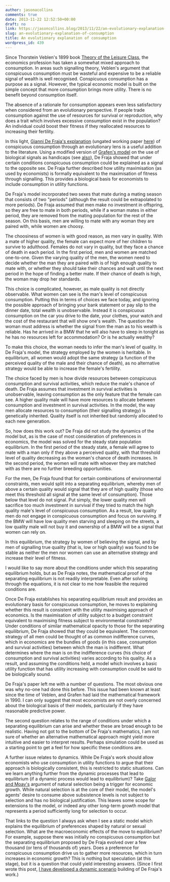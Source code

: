 ```yaml
---
author: jasonacollins
comments: true
date: 2013-11-22 12:52:50+00:00
draft: no
link: https://jasoncollins.blog/2013/11/22/an-evolutionary-explanation-of-consumption/
slug: an-evolutionary-explanation-of-consumption
title: An evolutionary explanation of consumption
wordpress_id: 439
---
```


Since Thorstein Veblen's 1899 book [Theory of the Leisure Class](https://jasoncollins.blog/2018/04/25/thorstein-veblens-the-theory-of-the-leisure-class/), the economics profession has taken a somewhat mixed approach to consumption. In areas such signalling theory, Veblen's argument that conspicuous consumption must be wasteful and expensive to be a reliable signal of wealth is well recognised. Conspicuous consumption has a purpose as a signal. However, the typical economic model is built on the simple concept that more consumption brings more utility. There is no benefit beyond consumption itself.

The absence of a rationale for consumption appears even less satisfactory when considered from an evolutionary perspective. If people trade consumption against the use of resources for survival or reproduction, why does a trait which involves excessive consumption exist in the population? An individual could boost their fitness if they reallocated resources to increasing their fertility.

In this light, [Gianni De Fraja's explanation](http://dx.doi.org/10.1016/j.jebo.2009.05.019) (ungated working paper [here](http://ideas.repec.org/a/eee/jeborg/v72y2009i1p51-69.html)) of conspicuous consumption through an evolutionary lens is a useful addition to the literature. Using a modified version of [Grafen's model](http://dx.doi.org/10.1016/S0022-5193(05)80088-8) on the use of biological signals as handicaps (see [also](http://dx.doi.org/10.1016/S0022-5193(05)80087-6)), De Fraja showed that under certain conditions conspicuous consumption could be explained as a signal to the opposite sex. De Fraja further described how utility maximisation (as used by economists) is formally equivalent to the maximisation of fitness through signalling. This provides a biological basis for economists to include consumption in utility functions.

De Fraja's model incorporated two sexes that mate during a mating season that consists of two "periods" (although the result could be extrapolated to more periods). De Fraja assumed that men make no investment in offspring, so they are free to mate in both periods, while if a woman mates in either period, they are removed from the mating population for the rest of the season. On this basis, men are willing to mate with any woman they are paired with, while women are choosy.

The choosiness of women is with good reason, as men vary in quality. With a mate of higher quality, the female can expect more of her children to survive to adulthood. Females do not vary in quality, but they face a chance of death in each period. In the first period, men and women are matched one-to-one. Given the varying quality of the men, the women need to decide whether the man they are paired with is of high enough quality to mate with, or whether they should take their chances and wait until the next period in the hope of finding a better mate. If their chance of death is high, the woman may drop her standards.

This choice is complicated, however, as male quality is not directly observable. What women can see is the man's level of conspicuous consumption. Putting this in terms of choices we face today, and ignoring the possible approach of bringing your bank statement or pay slip to the dinner date, total wealth is unobservable. Instead it is conspicuous consumption on the car you drive to the date, your clothes, your watch and the cost of the restaurant that will show one's wealth. The question the woman must address is whether the signal from the man as to his wealth is reliable. Has he arrived in a BMW that he will also have to sleep in tonight as he has no resources left for accommodation? Or is he actually wealthy?

To make this choice, the woman needs to infer the man's level of quality. In De Fraja's model, the strategy employed by the women is heritable. In equilibrium, all women would adopt the same strategy (a function of the perceived quality of the male and their chance of death), as no alternative strategy would be able to increase the female's fertility.

The choice faced by men is how divide resources between conspicuous consumption and survival activities, which reduce the male's chance of death. De Fraja assumes that investment in survival activities is unobservable, leaving consumption as the only feature that the female can see. A higher quality male will have more resources to allocate between consumption and investment in survival activities. In the model, the way men allocate resources to consumption (their signalling strategy) is genetically inherited. Quality itself is not inherited but randomly allocated to each new generation.

So, how does this work out? De Fraja did not study the dynamics of the model but, as is the case of most consideration of preferences in economics, the model was solved for the steady state population equilibrium. In the first period of the steady state, a female will agree to mate with a man only if they above a perceived quality, with that threshold level of quality decreasing as the woman's chance of death increases. In the second period, the women will mate with whoever they are matched with as there are no further breeding opportunities.

For the men, De Fraja found that for certain combinations of environmental constraints, men would split into a separating equilibrium, whereby men of above a certain quality would signal that they are of high quality (those who meet this threshold all signal at the same level of consumption). Those below that level do not signal. Put simply, the lower quality men will sacrifice too much investment in survival if they tried to match the high quality male's level of conspicuous consumption. As a result, low quality men do not engage in conspicuous consumption and focus on surviving. If the BMW will have low quality men starving and sleeping on the streets, a low quality male will not buy it and ownership of a BMW will be a signal that women can rely on.

In this equilibrium, the strategy by women of believing the signal, and by men of signalling true quality (that is, low or high quality) was found to be stable as neither the men nor women can use an alternative strategy and increase their level of fitness.

I would like to say more about the conditions under which this separating equilibrium holds, but as De Fraja notes, the mathematical proof of the separating equilibrium is not readily interpretable. Even after solving through the equations, it is not clear to me how feasible the required conditions are.

Once De Fraja establishes his separating equilibrium result and provides an evolutionary basis for conspicuous consumption, he moves to explaining whether this result is consistent with the utility maximising approach of economics. Is the maximisation of utility subject to a budget constraint equivalent to maximising fitness subject to environmental constraints? Under conditions of similar mathematical opacity to those for the separating equilibrium, De Fraja showed that they could be equivalent. The common strategy of all men could be thought of as common indifference curves, which in economics are the bundles of goods (in this case, consumption and survival activities) between which the man is indifferent. What determines where the man is on the indifference curves (his choice of consumption and survival activities) varies according to his quality. As a result, and assuming the conditions held, a model which involves a basic utility function that has utility increasing with consumption could be said to be biologically sound.

De Fraja's paper left me with a number of questions. The most obvious one was why no-one had done this before. This issue had been known at least since the time of Veblen, and Grafen had laid the mathematical framework in 1990. I can only suggest that most economists are not overly concerned about the biological basis of their models, particularly if they have reasonable predictive power.

The second question relates to the range of conditions under which a separating equilibrium can arise and whether these are broad enough to be realistic. Having not got to the bottom of De Fraja's mathematics, I am not sure of whether an alternative mathematical approach might yield more intuitive and easier to interpret results. Perhaps simulation could be used as a starting point to get a feel for how specific these conditions are.

A further issue relates to dynamics. While De Fraja's work should allow economists who use consumption in utility functions to argue that their approach is biologically consistent, this is restricted to static situations. Can we learn anything further from the dynamic processes that lead to equilibrium (if a dynamic process would lead to equilibrium)? Take [Galor and Moav's](https://jasoncollins.blog/economic-growth-and-evolution-parental-preference-for-quality-and-quantity-of-offspring/) argument of natural selection being a trigger for economic growth. While natural selection is at the core of their model, the model's agents' desire to consume above subsistence levels is not subject to selection and has no biological justification. This leaves some scope for extensions to the model, or indeed any other long-term growth model that represents a period sufficiently long for selection to occur.

That links to the question I always ask when I see a static model which explains the equilibrium of preferences shaped by natural or sexual selection. What are the macroeconomic effects of the move to equilibrium? For example, suppose there was initially no conspicuous consumption but the separating equilibrium proposed by De Fraja evolved over a few thousand (or tens of thousands of) years. Does a preference for conspicuous consumption drive us to gather more resources, which in turn increases in economic growth? This is nothing but speculation (at this stage), but it is a question that could yield interesting answers. (Since I first wrote this post, [I have developed a dynamic scenario](https://jasoncollins.blog/sexual-selection-conspicuous-consumption-and-economic-growth/) building of De Fraja's work.)
